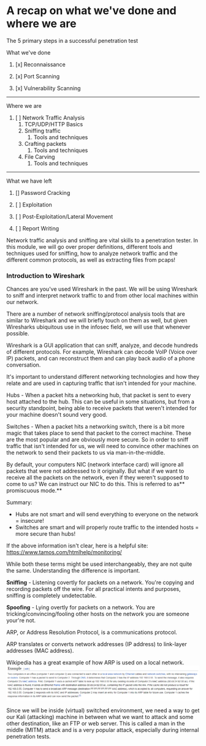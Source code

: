 # A recap on what we've done and where we are

The 5 primary steps in a successful penetration test

What we've done

1. \[x\] Reconnaissance

2. \[x\] Port Scanning

3. \[x\] Vulnerability Scanning

---

Where we are

1. \[ \] Network Traffic Analysis
   1. TCP/UDP/HTTP Basics
   2. Sniffing traffic
      1. Tools and techniques
   3. Crafting packets
      1. Tools and techniques
   4. File Carving
      1. Tools and techniques

---

What we have left

1. \[\] Password Cracking

2. \[ \] Exploitation 

3. \[ \] Post-Exploitation/Lateral Movement

4. \[ \] Report Writing




Network traffic analysis and sniffing are vital skills to a penetration tester. In this module, we will go over proper definitions, different tools and techniques used for sniffing, how to analyze network traffic and the different common protocols, as well as extracting files from pcaps!



### Introduction to Wireshark

Chances are you've used Wireshark in the past. We will be using Wireshark to sniff and interpret network traffic to and from other local machines within our network.

There are a number of network sniffing/protocol analysis tools that are similar to Wireshark and we will briefly touch on them as well, but given Wiresharks ubiquitous use in the infosec field, we will use that whenever possible.



Wireshark is a GUI application that can sniff, analyze, and decode hundreds of different protocols. For example, Wireshark can decode VoIP \(Voice over IP\) packets, and can reconstruct them and can play back audio of a phone conversation.



It's important to understand different networking technologies and how they relate and are used in capturing traffic that isn't intended for your machine.

Hubs - When a packet hits a networking hub, that packet is sent to every host attached to the hub. This can be useful in some situations, but from a security standpoint, being able to receive packets that weren't intended for your machine doesn't sound very good.

Switches - When a packet hits a networking switch, there is a bit more magic that takes place to send that packet to the correct machine. These are the most popular and are obviously more secure. So in order to sniff traffic that isn't intended for us, we will need to convince other machines on the network to send their packets to us via man-in-the-middle.

By default, your computers NIC \(network interface card\) will ignore all packets that were not addressed to it originally. But what if we want to receive all the packets on the network, even if they weren't supposed to come to us? We can instruct our NIC to do this. This is referred to as** promiscuous mode.**

Summary:

* Hubs are not smart and will send everything to everyone on the network = insecure!
* Switches are smart and will properly route traffic to the intended hosts = more secure than hubs!

If the above information isn't clear, here is a helpful site: https://www.tamos.com/htmlhelp/monitoring/




While both these terms might be used interchangeably, they are not quite the same. Understanding the difference is important.



**Sniffing** - Listening covertly for packets on a network. You're copying and recording packets off the wire. For all practical intents and purposes, sniffing is completely undetectable. 

**Spoofing** - Lying overtly for packets on a network. You are tricking/convincing/fooling other hosts on the network you are someone your're not. 



  
ARP, or Address Resolution Protocol, is a communications protocol.

ARP translates or converts network addresses \(IP address\) to link-layer addresses \(MAC address\).



Wikipedia has a great example of how ARP is used on a local network.![](https://github.com/queencitycyber/queencitycyber.github.io/blob/master/traffic%20analysis/assets/arp.PNG)



Since we will be inside \(virtual\) switched environment, we need a way to get our Kali \(attacking\) machine in between what we want to attack and some other destination, like an FTP or web server. This is called a man in the middle \(MITM\) attack and is a very popular attack, especially during internal penetration tests.



